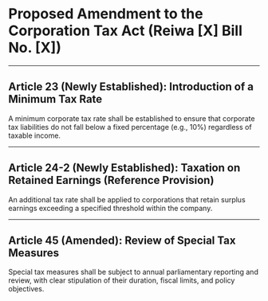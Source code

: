 # **Proposed Amendment to the Corporation Tax Act (Reiwa [X] Bill No. [X])**

---

## **Article 23 (Newly Established): Introduction of a Minimum Tax Rate**

A minimum corporate tax rate shall be established to ensure that corporate tax liabilities do not fall below a fixed percentage (e.g., 10%) regardless of taxable income.

---

## **Article 24-2 (Newly Established): Taxation on Retained Earnings (Reference Provision)**

An additional tax rate shall be applied to corporations that retain surplus earnings exceeding a specified threshold within the company.

---

## **Article 45 (Amended): Review of Special Tax Measures**

Special tax measures shall be subject to annual parliamentary reporting and review, with clear stipulation of their duration, fiscal limits, and policy objectives.
